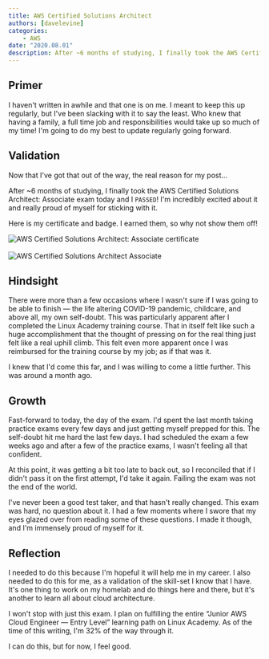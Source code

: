 ```yaml
---
title: AWS Certified Solutions Architect
authors: [davelevine]
categories:
    - AWS
date: "2020.08.01"
description: After ~6 months of studying, I finally took the AWS Certified Solutions Architect Associate exam today and I PASSED!
---
```


<!--markdownlint-disable-->

## Primer

I haven't written in awhile and that one is on me. I meant to keep this up regularly, but I've been slacking with it to say the least. Who knew that having a family, a full time job and responsibilities would take up so much of my time! I'm going to do my best to update regularly going forward.

## Validation

Now that I've got that out of the way, the real reason for my post...

<!-- more -->

After ~6 months of studying, I finally took the AWS Certified Solutions Architect: Associate exam today and I `PASSED`! I'm incredibly excited about it and really proud of myself for sticking with it.

Here is my certificate and badge. I earned them, so why not show them off!

<Image src="https://cdn.levine.io/uploads/images/gallery/2022-09/08/AWS-Certified-Solutions-Architect---Associate-certificate.png" alt="AWS Certified Solutions Architect: Associate certificate" />
<br></br>
<Image src="https://cdn.levine.io/uploads/images/gallery/2022-09/08/aws-certified-solutions-architect-associate.png" alt="AWS Certified Solutions Architect Associate" />

## Hindsight

There were more than a few occasions where I wasn't sure if I was going to be able to finish — the life altering COVID-19 pandemic, childcare, and above all, my own self-doubt. This was particularly apparent after I completed the Linux Academy training course. That in itself felt like such a huge accomplishment that the thought of pressing on for the real thing just felt like a real uphill climb. This felt even more apparent once I was reimbursed for the training course by my job; as if that was it.

I knew that I'd come this far, and I was willing to come a little further. This was around a month ago.

## Growth

Fast-forward to today, the day of the exam. I'd spent the last month taking practice exams every few days and just getting myself prepped for this. The self-doubt hit me hard the last few days. I had scheduled the exam a few weeks ago and after a few of the practice exams, I wasn't feeling all that confident.

At this point, it was getting a bit too late to back out, so I reconciled that if I didn't pass it on the first attempt, I'd take it again. Failing the exam was not the end of the world.

I've never been a good test taker, and that hasn't really changed. This exam was hard, no question about it. I had a few moments where I swore that my eyes glazed over from reading some of these questions. I made it though, and I'm immensely proud of myself for it.

## Reflection

I needed to do this because I'm hopeful it will help me in my career. I also needed to do this for me, as a validation of the skill-set I know that I have. It's one thing to work on my homelab and do things here and there, but it's another to learn all about cloud architecture.

I won't stop with just this exam. I plan on fulfilling the entire “Junior AWS Cloud Engineer — Entry Level” learning path on Linux Academy. As of the time of this writing, I'm 32% of the way through it.

I can do this, but for now, I feel good.

